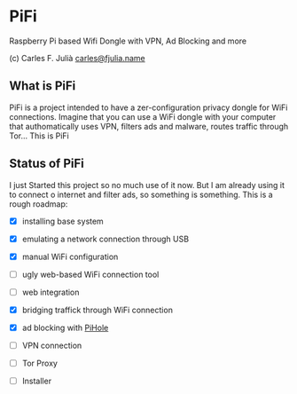 # PiFi
Raspberry Pi based Wifi Dongle with VPN, Ad Blocking and more

(c) Carles F. Julià <carles@fjulia.name>

## What is PiFi

PiFi is a project intended to have a zer-configuration privacy dongle for WiFi connections. Imagine that you can use a WiFi dongle with your computer that authomatically uses VPN, filters ads and malware, routes traffic through Tor... This is PiFi

## Status of PiFi

I just Started this project so no much use of it now. But I am already using it to connect o internet and filter ads, so something is something. This is a rough roadmap:

- [x] installing base system
- [x] emulating a network connection through USB
- [x] manual WiFi configuration
- [ ] ugly web-based WiFi connection tool
- [ ] web integration
- [x] bridging traffick through WiFi connection
- [x] ad blocking with [PiHole](https://pi-hole.net/)
- [ ] VPN connection
- [ ] Tor Proxy
- [ ] Installer

